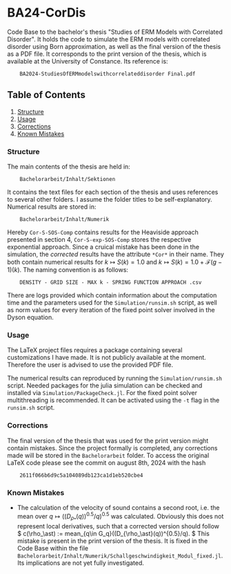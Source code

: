 # BA24-CorDis
Code Base to the bachelor's thesis "Studies of ERM Models with Correlated Disorder". It holds the code to simulate the ERM models with correlated disorder using Born approximation, as well as the final version of the thesis as a PDF file. It corresponds to the print version of the thesis, which is available at the University of Constance. Its reference is:

```
    BA2024-StudiesOfERMmodelswithcorrelateddisorder Final.pdf
```

## Table of Contents
1. [Structure](#structure)
2. [Usage](#usage)
3. [Corrections](#corrections)
4. [Known Mistakes](#known-mistakes)


### Structure
The main contents of the thesis are held in:
```
    Bachelorarbeit/Inhalt/Sektionen
```
It contains the text files for each section of the thesis and uses references to several other folders. I assume the folder titles to be self-explanatory. Numerical results are stored in:
```
    Bachelorarbeit/Inhalt/Numerik
```
Hereby `Cor-S-SOS-Comp` contains results for the Heaviside approach presented in section 4, `Cor-S-exp-SOS-Comp` stores the respective exponential approach. Since a cruical mistake has been done in the simulation, the _corrected_ results have the attribute `*Cor*` in their name. They both contain numerical results for $k\mapsto S(k) = 1.0$ and $k\mapsto S(k) = 1.0 + \mathcal{F}(g - 1)(k)$. The naming convention is as follows:
```
    DENSITY - GRID SIZE - MAX k - SPRING FUNCTION APPROACH .csv
```
There are logs provided which contain information about the computation time and the parameters used for the `Simulation/runsim.sh` script, as well as norm values for every iteration of the fixed point solver involved in the Dyson equation. 

### Usage
The LaTeX project files requires a package containing several customizations I have made. It is not publicly available at the moment. Therefore the user is advised to use the provided PDF file. 

The numerical results can reproduced by running the `Simulation/runsim.sh` script. Needed packages for the julia simulation can be checked and installed via `Simulation/PackageCheck.jl`. For the fixed point solver multithreading is recommended. It can be activated using the `-t` flag in the `runsim.sh` script.

### Corrections
The final version of the thesis that was used for the print version might contain mistakes. Since the project formally is completed, any corrections made will be stored in the `Bachelorarbeit` folder. To access the original LaTeX code please see the commit on august 8th, 2024 with the hash
```
    2611f066b6d9c5a104089db123ca1d1eb520cbe4
```

### Known Mistakes
- The calculation of the velocity of sound contains a second root, i.e. the mean over $q\mapsto ((D_{\rho_\ast}(q))^{0.5}/q)^{0.5}$ was calculated. Obviously this does not represent local derivatives, such that a corrected version should follow
$
    c(\rho_\ast) := mean_{q\in G_q}((D_{\rho_\ast}(q))^{0.5}/q). 
$
This mistake is present in the print version of the thesis. It is fixed in the Code Base within the file `Bachelorarbeit/Inhalt/Numerik/Schallgeschwindigkeit_Modul_fixed.jl`. Its implications are not yet fully investigated.